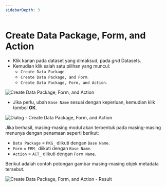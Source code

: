 ```yaml
---
sidebarDepth: 3
---
```


# Create Data Package, Form, and Action

- Klik kanan pada dataset yang dimaksud, pada _grid_ Datasets.
- Kemudian klik salah satu pilihan yang muncul:
  - `Create Data Package`.
  - `Create Data Package, and Form`.
  - `Create Data Package, Form, and Action`.

![Create Data Package, Form, and Action](/images/create-datapackage-form-action.png)

- Jika perlu, ubah `Base Name` sesuai dengan keperluan, kemudian klik tombol **OK**.

![Dialog - Create Data Package, Form, and Action](/images/chinook-dialog-create-datapackage-form-action.png)

Jika berhasil, masing-masing modul akan terbentuk pada masing-masing menunya dengan penamaan seperti berikut:

- `Data Package` = `PKG_` diikuti dengan `Base Name`.
- `Form` = `FRM_` diikuti dengan `Base Name`.
- `Action` = `ACT_` diikuti dengan `Form Name`.

Berikut adalah contoh potongan gambar masing-masing objek metadata tersebut.

![Create Data Package, Form, and Action - Result](/images/create-datapackage-form-action-result.png)
